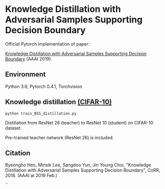 # Knowledge Distillation with Adversarial Samples Supporting Decision Boundary

Official Pytorch implementation of paper:

[Knowledge Distillation with Adversarial Samples Supporting Decision Boundary](https://arxiv.org/abs/1805.05532) (AAAI 2019).


## Environment
Python 3.6, Pytorch 0.4.1, Torchvision


## Knowledge distillation [(CIFAR-10)](https://www.cs.toronto.edu/~kriz/cifar.html) 

```shell
python train_BSS_distillation.py 
```


Distillation from ResNet 26 (teacher) to ResNet 10 (student) on CIFAR-10 dataset.

Pre-trained teacher network (ResNet 26) is included.


## Citation

Byeongho Heo, Minsik Lee, Sangdoo Yun, Jin Young Choi, "Knowledge Distillation with Adversarial Samples Supporting Decision Boundary", CoRR, 2018. (AAAI at 2019 Feb.)

``


